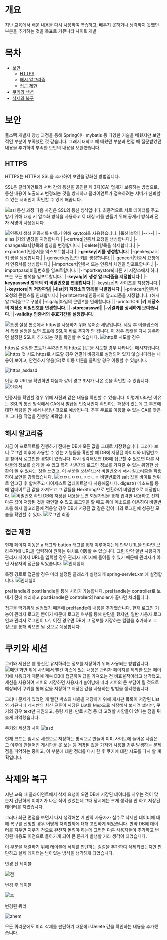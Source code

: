 # 개요
지난 교육에서 배운 내용을 다시 사용하여  복습하고, 배우지 못하거나 생각하지 못했던 부분을 추가하는 것을 목표로 커뮤니티 사이트  개발
# 목차
 - [보안](#보안)
	 - [HTTPS](#https)
	 - [해시 알고리즘](#해시-알고리즘)
	 - [접근 제한](#접근-제한)
 - [쿠키와 섹션](#쿠키와-세션)
 - [삭제와 복구](#삭제와-복구)
# 보안
풀스택 개발자 양성 과정을 통해 Spring이나 mybatis 등 다양한 기술을 배웠지만 보안적인 부분이 부족했던 것 같습니다. 그래서 대학교 때 배웠던 부분과 면접 때 질문받았던 내용을 추가하여 부족한 보안의 내용을 보완했습니다.
## HTTPS
HTTPS는 HTTP에 SSL을 추가하여 보안을 강화한 방법입니다.

SSL은 클라이언트와 서버 간의 통신을 공인된 제 3자(CA) 업체가 보증하는 방법으로, 통신 내용이 노출되고 변경되는 것을 방지하고 클라이언트가 접속하려는 서버가 신뢰할 수 있는 서버인지 확인할 수 있게 해줍니다.

![ssl 통신 과정](https://user-images.githubusercontent.com/38309884/109752936-a68f2d00-7c24-11eb-961e-07ee4af411eb.PNG)
다음 사진은 SSL의 통신 방식입니다. 최종적으로 서로 데이터를 주고받기 위해 대칭 키 암호화 방식을 사용하고 이 대칭 키를 만들기 위해 공개키 방식과 전자 서명이 사용됩니다.

![인증서 생성](https://user-images.githubusercontent.com/38309884/109758148-79e01300-7c2e-11eb-99f5-2582197c5c5c.PNG)
인증서를 만들기 위해 keytool을 사용했습니다.
|옵션|설명  |
|--|--|
| -alias |키의 별칭을 지정합니다  |
|-certreq|인증서  요청을  생성합니다.|
|-changealias|항목의  별칭을  변경합니다.|
|-delete|항목을  삭제합니다.|
|-exportcert|인증서를  익스포트합니다.|
|**-genkey**|**키를**  **생성합니다**.|
|-genkeypair|키  쌍을  생성합니다.|
|-genseckey|보안  키를  생성합니다.|
|-gencert|인증서  요청에서  인증서를  생성합니다.|
|-importcert|인증서  또는  인증서  체인을  임포트합니다.|
|-importpass|비밀번호를  임포트합니다.|
|-importkeystore|다른  키  저장소에서  하나  또는  모든  항목을  임포트합니다.|
|**-keyalg**|**키**  **생성**  **알고리즘을**  **지정합니다**.|
|**-keypasswd**|**항목의**  **키**  **비밀번호를**  **변경합니다**.|
|-keysize|키  사이즈를  지정합니다.|
|**-keystore**|**키**  **저장파일**|
|**-list**|**키**  **저장소의**  **항목을**  **나열합니다**.|
|-printcert|인증서  요청의  콘텐츠를  인쇄합니다.|
|-printcertreq|인증서의  알고리즘을  지정합니다. (해시  알고리즘으로  구성)|
|-sigalg|파일의  콘텐츠를  인쇄합니다.|
|-printcrlCRL|**키**  **저장소의**  **저장소**  **비밀번호를**  **변경합니다**.|
|**-storepasswd**||
|**-v**|**결과를**  **상세하게**  **보여줍니다**.|
|**-validity**|**인증서의**  **유효기간을**  **설정합니다**.|

![톰캣 설정](https://user-images.githubusercontent.com/38309884/109756235-e78a4000-7c2a-11eb-94e5-453fefd65364.PNG)
톰캣에서 https를 사용하기 위해 넣어준 세팅입니다.
세팅 후 이클립스에서 톰캣 설정을 보면 포트에 SSL이 바로 추가가 안 됩니다. 이 경우 톰캣을 다시 등록하면 설정한 SSL이 추가되는 것을 확인할 수 있습니다.
![http로 시도할 경우](https://user-images.githubusercontent.com/38309884/109755643-b2c9b900-7c29-11eb-8f54-a630ebbe7d01.PNG)
  
https로 설정한 포트가 443번인데 http로 접근을 시도할 경우 나타나는 메시지입니다.
![https 첫 시도](https://user-images.githubusercontent.com/38309884/109755644-b2c9b900-7c29-11eb-940c-a41cce6dea4b.PNG)
https로 시도할 경우 연결이 비공개로 설정되어 있지 않습니다라는 내용이 보이고, 안전하지 않음(으)로 이동 버튼을 클릭할 경우 이동할 수 있습니다.
  
![https_asdasd](https://user-images.githubusercontent.com/38309884/109755645-b3624f80-7c29-11eb-88d6-2fe1b38074d6.png)
  
이동 후 URL을 확인하면 다음과 같이 경고 표시가 나온 것을 확인할 수 있습니다.
![인증서](https://user-images.githubusercontent.com/38309884/109755648-b3624f80-7c29-11eb-807f-c57265ac2cc8.PNG)
  
인증서를 확인할 경우 위에 사진과 같은 내용을 확인할 수 있습니다. 이렇게 나타난 이유는 SSL의 통신 방식에서 CA에서 발급된 인증서인지 확인하는 과정이 있는데 그 부분에 대한 세팅을 안 해서 나타난 것으로 예상됩니다. 추후 무료로 이용할 수 있는 CA를 찾은 후 그다음 작업을 진행할 계획입니다.


## 해시 알고리즘
지금 이 프로젝트를 진행하기 전에는 DB에 모든 값을 그대로 저장했습니다. 그러다 보니 로그인 이후에 사용할 수 있는 기능들을 확인할 때 DB에 저장된 아이디와 비밀번호를 찾아서 로그인한 경험이 있습니다. 다시 생각해보면 DB에 접근할 수 있으면 다른 사람들의 정보를 쉽게 볼 수 있고 특히 사용자의 로그인 정보를 가져갈 수 있는 위험한 상황이 올 수 있다는 것을 느꼈고, 이 부분을 보완하고자 비밀번호에 해시 알고리즘을 적용하여 보안을 강화했습니다.
![ㅁㅁㄴㅇㅁㄴㅇㅁㄴㅇ](https://user-images.githubusercontent.com/38309884/109619052-a71fb900-7b7b-11eb-987f-c047cd561f72.PNG)
비밀번호와 salt 값을 바이트 범위로 인코딩 후 합쳐주고 다이제스트 업데이트할 때 사용해줍니다. digest() 메소드를 통해 업데이트된 값을 가져오고 그 값들을  HexString으로 변환하여 비밀번호로 저장합니다.
![비밀번호 확인](https://user-images.githubusercontent.com/38309884/109620630-750f5680-7b7d-11eb-85ca-b88bb521bee2.PNG)
DB에 저장된 내용을 보면 회원가입을 통해 입력한 내용하고 전혀 다른 값이 저장된 것을 확인할 수 있고 로그인을 할 때도 위에 메소드를 이용하여 비밀번호를 해시 알고리즘에 적용할 경우 DB에 저장된 값 같은 값이 나와 로그인에 성공한 모습을 확인할 수 있다.
![로그인 최종](https://user-images.githubusercontent.com/38309884/109625267-74c58a00-7b82-11eb-8a44-66a8e2ee59b8.PNG)
## 접근 제한
현재 페이지 이동은 a 태그와 button 태그를 통해 이루어지는데 만약 URL을 안다면 브라우저에 URL을 입력하여 원하는 위치로 이동할 수 있습니다. 그럼 만약 일반 사용자가 관리자 페이지 URL을 입력할 경우 관리자 페이지에 들어올 수 있기 때문에 관리자가 아닌 사용자의 접근을 막았습니다.
![인터셉터](https://user-images.githubusercontent.com/38309884/109610560-43dc5980-7b70-11eb-9dd6-7b393b76e989.PNG)
  
특정 경로로 접근할 경우 미리 설정된 클래스가 실행되게 spring-servlet.xml에 설정합니다.
![인터셉0](https://user-images.githubusercontent.com/38309884/109610564-4474f000-7b70-11eb-816e-c4f7d2f96e27.PNG)
  
preHandle과 postHandle을 통해 처리가 가능합니다. preHandle는 controller로 보내기 전에 처리하고 postHandle은 controller의 handler가 끝나면 처리됩니다.
  
접근을 막기위해 설정했기 때문에 preHandle에 내용을 추가했습니다. 현재 로그인 기능이 관리자 로그인 뿐이기 때문에 로그인 여부를 통해 판단을 했지만, 일반 사용자 로그인과 관리자 로그인이 나누어진 경우면 DB에 그 정보를 저장하는 컬럼을 추가하고 그 정보를 통해 막으면 될 것으로 예상합니다.
#	쿠키와 세션
쿠키와 세션은 웹 통신간 유지하려는 정보를 저장하기 위해 사용되는 방법입니다.
![메인 화면](https://user-images.githubusercontent.com/38309884/109605288-45a21f00-7b68-11eb-8d8a-0900dd765520.png)
위에 사진에서 빨간 박스에 있는 내용은 관리자 페이지를 제외한 모든 페이지에 사용되기 때문에 계속 DB에 접근하여 값을 가져오는 건 비효율적이라고 생각했고, 세션을 사용하여 서버의 저장하면 사용자가 늘어남에 따라 서버의 큰 부담이 될 것으로 예상되어 쿠키를 통해 값을 저장하고 저장된 값을 사용하는 방법을 생각했습니다.

그러나 문제가 있었던 게 빨간 박스의 내용을 저장하기 위해 게시판 목록이 저장된 List와 커뮤니티 게시판의 최신 글들이 저장된 List를 Map으로 저장해서 보내려 했지만, 쿠키의 경우 text만 지원되고, 용량 제한, 만료 시점 등 더 고려할 사항들이 있다는 점을 뒤늦게 파악했습니다.
  
쿠키와 세션의 차이
![asd](https://user-images.githubusercontent.com/38309884/109605558-b0ebf100-7b68-11eb-9199-9d5b6d820ad4.PNG)

현재 코드는 임시로 세션으로 저장하는 방식으로 만들어 이미 사이트에 들어온 사람은 그 이후에 만들어진 게시판을 못 보는 등 저장된 값을 가져와 사용할 경우 발생하는 문제점을 파악하는 중이고, 이 부분에 대한 정리를 다시 한 후 쿠키에 대한 시도를 다시 할 계획입니다.
  
# 삭제와 복구
지난 교육 때 클라이언트에서 삭제 요청이 오면 DB에 저장된 데이터를 지우는 것이 맞는지 간단하게 이야기가 나온 적이 있었는데 그때 당시에는 크게 생각을 안 하고 저장된 데이터를 지웠습니다.
  
그러다 최근 면접을 보면서 다시 생각해본 게 만약 사용자가 실수로 삭제한 데이터에 대해 복구를 신청할 경우 어떻게 처리할까에 대해 고민하게 되었습니다. 만약 DB에 데이터를 지우면 지우기 전으로 완전히 돌려야 하는데 그러면 다른 사용자들이 추가하고 변경된 내용도 이전으로 돌아가게 되어 큰 문제가 발생할 거라 생각이 되었습니다.
  
이 부분을 해결하기 위해 테이블에 삭제를 판단하는 컬럼을 추가하여 삭제되었는지만 판단하고 실제 데이터는 남아있는 방식을 생각하게 되었습니다.
  
변경 전 테이블
  
![전](https://user-images.githubusercontent.com/38309884/109602869-49cc3d80-7b64-11eb-86b9-271d3eb272d1.png)
  
변경 후 테이블
  
![후](https://user-images.githubusercontent.com/38309884/109602873-4a64d400-7b64-11eb-82e2-7a5bc683e617.png)
  
변경된 쿼리
  
![zhem](https://user-images.githubusercontent.com/38309884/109603634-69b03100-7b65-11eb-800f-5069cf6afe2e.PNG)
  
모든 쿼리문에도 미리 삭제를 판단하기 때문에 isDelete 값을 확인하는 내용을 추가했습니다.